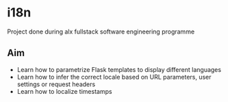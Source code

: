 # i18n

Project done during alx fullstack software engineering programme

## Aim

- Learn how to parametrize Flask templates to display different languages
- Learn how to infer the correct locale based on URL parameters, user settings or request headers
- Learn how to localize timestamps
